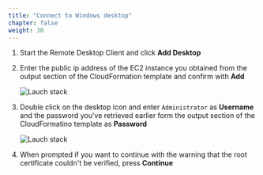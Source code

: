 ```yaml
---
title: "Connect to Windows desktop"
chapter: false
weight: 30
---
```


1. Start the Remote Desktop Client and click **Add Desktop**

1. Enter the public ip address of the EC2 instance you obtained from the output section of the CloudFormation template and confirm with **Add**

	![Lauch stack](/images/flink-on-kda/remote-desktop-1-create.png)

1. Double click on the desktop icon and enter `Administrator` as **Username** and the password you've retrieved earlier form the output section of the CloudFormatino template as **Password**

	![Lauch stack](/images/flink-on-kda/remote-desktop-2-credentials.png)

1. When prompted if you want to continue with the warning that the root certificate couldn't be verified, press **Continue**
